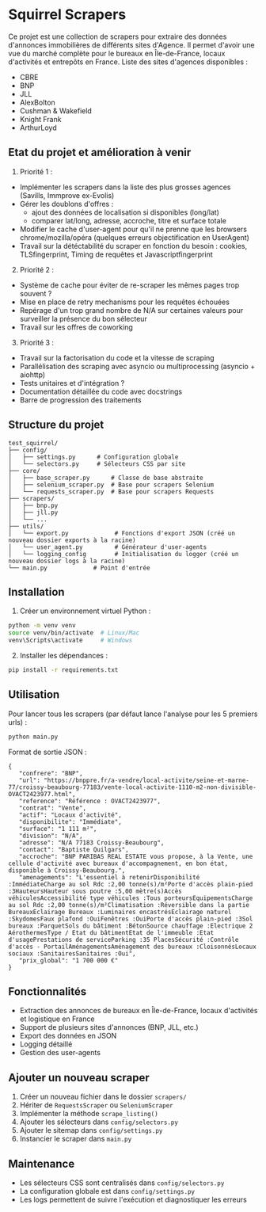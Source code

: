 # Squirrel Scrapers

Ce projet est une collection de scrapers pour extraire des données d'annonces immobilières de différents sites d'Agence.
Il permet d'avoir une vue du marché complète pour le bureaux en Île-de-France, locaux d'activités et entrepôts en France.
Liste des sites d'agences disponibles :
- CBRE
- BNP
- JLL
- AlexBolton
- Cushman & Wakefield
- Knight Frank
- ArthurLoyd

## Etat du projet et amélioration à venir

1. Priorité 1 :
- Implémenter les scrapers dans la liste des plus grosses agences (Savills, Immprove ex-Evolis)
- Gérer les doublons d'offres :
   - ajout des données de localisation si disponibles (long/lat)
   - comparer lat/long, adresse, accroche, titre et surface totale
- Modifier le cache d'user-agent pour qu'il ne prenne que les browsers chrome/mozilla/opéra (quelques erreurs objectification en UserAgent)
- Travail sur la détéctabilité du scraper en fonction du besoin : cookies, TLSfingerprint, Timing de requêtes et Javascriptfingerprint

2. Priorité 2 :
- Système de cache pour éviter de re-scraper les mêmes pages trop souvent ?
- Mise en place de retry mechanisms pour les requêtes échouées
- Repérage d'un trop grand nombre de N/A sur certaines valeurs pour surveiller la présence du bon sélecteur
- Travail sur les offres de coworking

3. Priorité 3 :
- Travail sur la factorisation du code et la vitesse de scraping
- Parallélisation des scraping avec asyncio ou multiprocessing (asyncio + aiohttp)
- Tests unitaires et d'intégration ?
- Documentation détaillée du code avec docstrings
- Barre de progression des traitements

## Structure du projet

```
test_squirrel/
├── config/
│   ├── settings.py      # Configuration globale
│   └── selectors.py     # Sélecteurs CSS par site
├── core/
│   ├── base_scraper.py      # Classe de base abstraite
│   ├── selenium_scraper.py  # Base pour scrapers Selenium
│   └── requests_scraper.py  # Base pour scrapers Requests
├── scrapers/
│   ├── bnp.py
│   ├── jll.py
│   └── ...
├── utils/
│   └── export.py             # Fonctions d'export JSON (créé un nouveau dossier exports à la racine)
│   └── user_agent.py         # Générateur d'user-agents
│   └── logging_config        # Initialisation du logger (créé un nouveau dossier logs à la racine)
└── main.py             # Point d'entrée
```

## Installation

1. Créer un environnement virtuel Python :
```bash
python -m venv venv
source venv/bin/activate  # Linux/Mac
venv\Scripts\activate     # Windows
```

2. Installer les dépendances :
```bash
pip install -r requirements.txt
```

## Utilisation

Pour lancer tous les scrapers (par défaut lance l'analyse pour les 5 premiers urls) :
```bash
python main.py
```

Format de sortie JSON :
```
{
   "confrere": "BNP",
   "url": "https://bnppre.fr/a-vendre/local-activite/seine-et-marne-77/croissy-beaubourg-77183/vente-local-activite-1110-m2-non-divisible-OVACT2423977.html",
   "reference": "Référence : OVACT2423977",
   "contrat": "Vente",
   "actif": "Locaux d'activité",
   "disponibilite": "Immédiate",
   "surface": "1 111 m²",
   "division": "N/A",
   "adresse": "N/A 77183 Croissy-Beaubourg",
   "contact": "Baptiste Quilgars",
   "accroche": "BNP PARIBAS REAL ESTATE vous propose, à la Vente, une cellule d'activité avec bureaux d'accompagnement, en bon état, disponible à Croissy-Beaubourg.",
   "amenagements": "L'essentiel à retenirDisponibilité :ImmédiateCharge au sol Rdc :2,00 tonne(s)/m²Porte d'accès plain-pied :3HauteursHauteur sous poutre :5,00 mètre(s)Accès véhiculesAccessibilité type véhicules :Tous porteursEquipementsCharge au sol Rdc :2,00 tonne(s)/m²Climatisation :Réversible dans la partie BureauxEclairage Bureaux :Luminaires encastrésEclairage naturel :SkydomesFaux plafond :OuiFenêtres :OuiPorte d'accès plain-pied :3Sol bureaux :ParquetSols du bâtiment :BétonSource chauffage :Electrique 2 AérothermesType / Etat du bâtimentEtat de l'immeuble :Etat d'usagePrestations de serviceParking :35 PlacesSécurité :Contrôle d'accès - PortailAménagementsAménagement des bureaux :CloisonnésLocaux sociaux :SanitairesSanitaires :Oui",
   "prix_global": "1 700 000 €"
}
```

## Fonctionnalités

- Extraction des annonces de bureaux en Île-de-France, locaux d'activités et logistique en France
- Support de plusieurs sites d'annonces (BNP, JLL, etc.)
- Export des données en JSON
- Logging détaillé
- Gestion des user-agents

## Ajouter un nouveau scraper

1. Créer un nouveau fichier dans le dossier `scrapers/`
2. Hériter de `RequestsScraper` ou `SeleniumScraper`
3. Implémenter la méthode `scrape_listing()`
4. Ajouter les sélecteurs dans `config/selectors.py`
5. Ajouter le sitemap dans `config/settings.py`
6. Instancier le scraper dans `main.py`

## Maintenance

- Les sélecteurs CSS sont centralisés dans `config/selectors.py`
- La configuration globale est dans `config/settings.py`
- Les logs permettent de suivre l'exécution et diagnostiquer les erreurs
